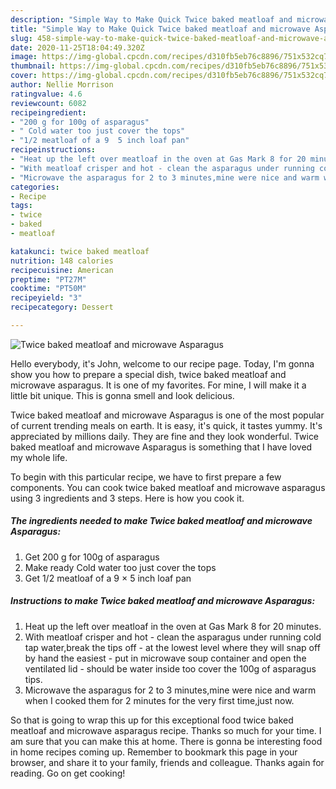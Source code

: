 ```yaml
---
description: "Simple Way to Make Quick Twice baked meatloaf and microwave Asparagus"
title: "Simple Way to Make Quick Twice baked meatloaf and microwave Asparagus"
slug: 458-simple-way-to-make-quick-twice-baked-meatloaf-and-microwave-asparagus
date: 2020-11-25T18:04:49.320Z
image: https://img-global.cpcdn.com/recipes/d310fb5eb76c8896/751x532cq70/twice-baked-meatloaf-and-microwave-asparagus-recipe-main-photo.jpg
thumbnail: https://img-global.cpcdn.com/recipes/d310fb5eb76c8896/751x532cq70/twice-baked-meatloaf-and-microwave-asparagus-recipe-main-photo.jpg
cover: https://img-global.cpcdn.com/recipes/d310fb5eb76c8896/751x532cq70/twice-baked-meatloaf-and-microwave-asparagus-recipe-main-photo.jpg
author: Nellie Morrison
ratingvalue: 4.6
reviewcount: 6082
recipeingredient:
- "200 g for 100g of asparagus"
- " Cold water too just cover the tops"
- "1/2 meatloaf of a 9  5 inch loaf pan"
recipeinstructions:
- "Heat up the left over meatloaf in the oven at Gas Mark 8 for 20 minutes."
- "With meatloaf crisper and hot - clean the asparagus under running cold tap water,break the tips off - at the lowest level where they will snap off by hand the easiest - put in microwave soup container and open the ventilated lid - should be water inside too cover the 100g of asparagus tips."
- "Microwave the asparagus for 2 to 3 minutes,mine were nice and warm when I cooked them for 2 minutes for the very first time,just now."
categories:
- Recipe
tags:
- twice
- baked
- meatloaf

katakunci: twice baked meatloaf 
nutrition: 148 calories
recipecuisine: American
preptime: "PT27M"
cooktime: "PT50M"
recipeyield: "3"
recipecategory: Dessert

---
```



![Twice baked meatloaf and microwave Asparagus](https://img-global.cpcdn.com/recipes/d310fb5eb76c8896/751x532cq70/twice-baked-meatloaf-and-microwave-asparagus-recipe-main-photo.jpg)

Hello everybody, it's John, welcome to our recipe page. Today, I'm gonna show you how to prepare a special dish, twice baked meatloaf and microwave asparagus. It is one of my favorites. For mine, I will make it a little bit unique. This is gonna smell and look delicious.

Twice baked meatloaf and microwave Asparagus is one of the most popular of current trending meals on earth. It is easy, it's quick, it tastes yummy. It's appreciated by millions daily. They are fine and they look wonderful. Twice baked meatloaf and microwave Asparagus is something that I have loved my whole life.




To begin with this particular recipe, we have to first prepare a few components. You can cook twice baked meatloaf and microwave asparagus using 3 ingredients and 3 steps. Here is how you cook it.

<!--inarticleads1-->

##### The ingredients needed to make Twice baked meatloaf and microwave Asparagus:

1. Get 200 g for 100g of asparagus
1. Make ready  Cold water too just cover the tops
1. Get 1/2 meatloaf of a 9 × 5 inch loaf pan




<!--inarticleads2-->

##### Instructions to make Twice baked meatloaf and microwave Asparagus:

1. Heat up the left over meatloaf in the oven at Gas Mark 8 for 20 minutes.
1. With meatloaf crisper and hot - clean the asparagus under running cold tap water,break the tips off - at the lowest level where they will snap off by hand the easiest - put in microwave soup container and open the ventilated lid - should be water inside too cover the 100g of asparagus tips.
1. Microwave the asparagus for 2 to 3 minutes,mine were nice and warm when I cooked them for 2 minutes for the very first time,just now.




So that is going to wrap this up for this exceptional food twice baked meatloaf and microwave asparagus recipe. Thanks so much for your time. I am sure that you can make this at home. There is gonna be interesting food in home recipes coming up. Remember to bookmark this page in your browser, and share it to your family, friends and colleague. Thanks again for reading. Go on get cooking!
